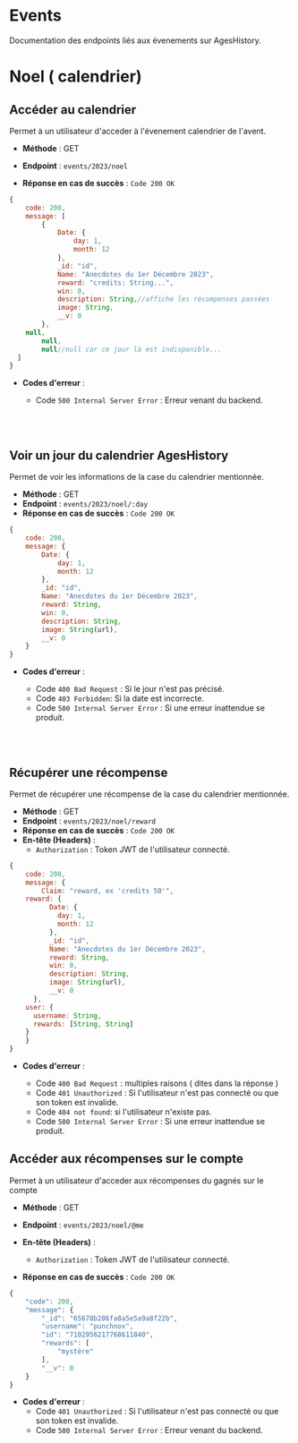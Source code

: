 # Events

Documentation des endpoints liés aux évenements sur AgesHistory.

# Noel ( calendrier)

## Accéder au calendrier

Permet à un utilisateur d'acceder à l'évenement calendrier de l'avent.

- **Méthode** : GET
- **Endpoint** : `events/2023/noel`

- **Réponse en cas de succès** : `Code 200 OK`
```js
{
	code: 200,
	message: [
		{
			Date: {
				day: 1,
				month: 12
			},
			_id: "id",
			Name: "Anecdotes du 1er Décembre 2023",
			reward: "credits: String...",
			win: 0,
			description: String,//affiche les récompenses passées
			image: String,
			__v: 0
		},
    null,
		null,
		null//null car ce jour là est indisponible...
  ]
}
```


- **Codes d'erreur** :

  - Code `500 Internal Server Error` : Erreur venant du backend.

<br><br>

## Voir un jour du calendrier AgesHistory

Permet de voir les informations de la case du calendrier mentionnée.

- **Méthode** : GET
- **Endpoint** : `events/2023/noel/:day`
- **Réponse en cas de succès** : `Code 200 OK`
```js
{
	code: 200,
	message: {
		Date: {
			day: 1,
			month: 12
		},
		_id: "id",
		Name: "Anecdotes du 1er Décembre 2023",
		reward: String,
		win: 0,
		description: String,
		image: String(url),
		__v: 0
	}
}
```


- **Codes d'erreur** :

  - Code `400 Bad Request` : Si le jour n'est pas précisé.
  - Code `403 Forbidden`: Si la date est incorrecte.
  - Code `500 Internal Server Error` : Si une erreur inattendue se produit.


<br><br>

## Récupérer une récompense

Permet de récupérer une récompense de la case du calendrier mentionnée.

- **Méthode** : GET
- **Endpoint** : `events/2023/noel/reward`
- **Réponse en cas de succès** : `Code 200 OK`
- **En-tête (Headers)** :
  - `Authorization` : Token JWT de l'utilisateur connecté.

```js
{
	code: 200,
	message: {
		Claim: "reward, ex 'credits 50'",
    reward: {
		  Date: {
		  	day: 1,
		  	month: 12
		  },
		  _id: "id",
		  Name: "Anecdotes du 1er Décembre 2023",
		  reward: String,
		  win: 0,
		  description: String,
		  image: String(url),
		  __v: 0
	  },
    user: {
      username: String,
      rewards: [String, String]
    }
	}
}
```


- **Codes d'erreur** :

  - Code `400 Bad Request` : multiples raisons ( dites dans la réponse )
  - Code `401 Unauthorized` : Si l'utilisateur n'est pas connecté ou que son token est invalide.
  - Code `404 not found`: si l'utilisateur n'existe pas.
  - Code `500 Internal Server Error` : Si une erreur inattendue se produit.

## Accéder aux récompenses sur le compte

Permet à un utilisateur d'acceder aux récompenses du gagnés sur le compte

- **Méthode** : GET
- **Endpoint** : `events/2023/noel/@me`
- **En-tête (Headers)** :
  - `Authorization` : Token JWT de l'utilisateur connecté.


- **Réponse en cas de succès** : `Code 200 OK`
```js
{
	"code": 200,
	"message": {
		"_id": "65678b286fa8a5e5a9a8f22b",
		"username": "punchnox",
		"id": "7102956217768611840",
		"rewards": [
			"mystère"
		],
		"__v": 0
	}
}
```


- **Codes d'erreur** :
  - Code `401 Unauthorized` : Si l'utilisateur n'est pas connecté ou que son token est invalide.
  - Code `500 Internal Server Error` : Erreur venant du backend.

<br><br>